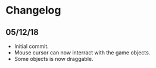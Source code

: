 # Changelog
## 05/12/18
- Initial commit.
- Mouse cursor can now interract with the game objects.
- Some objects is now draggable.

